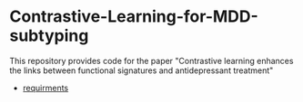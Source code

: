 # Contrastive-Learning-for-MDD-subtyping
This repository provides code for the paper "Contrastive learning enhances the links between functional signatures and antidepressant treatment"

* [requirments](requirements.txt)
